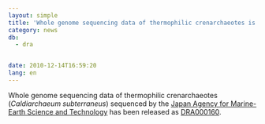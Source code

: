 ```yaml
---
layout: simple
title: 'Whole genome sequencing data of thermophilic crenarchaeotes is released.'
category: news
db:
  - dra


date: 2010-12-14T16:59:20
lang: en
---
```


<html>Whole genome sequencing data of thermophilic crenarchaeotes (<i>Caldiarchaeum subterraneus</i>) sequenced by the <a href="http://www.jamstec.go.jp/e/index.html">Japan Agency for Marine-Earth Science and Technology</a> has been released as <a href="http://ddbj.nig.ac.jp/DRASearch/submission?acc=DRA000160">DRA000160</a>.</html>

